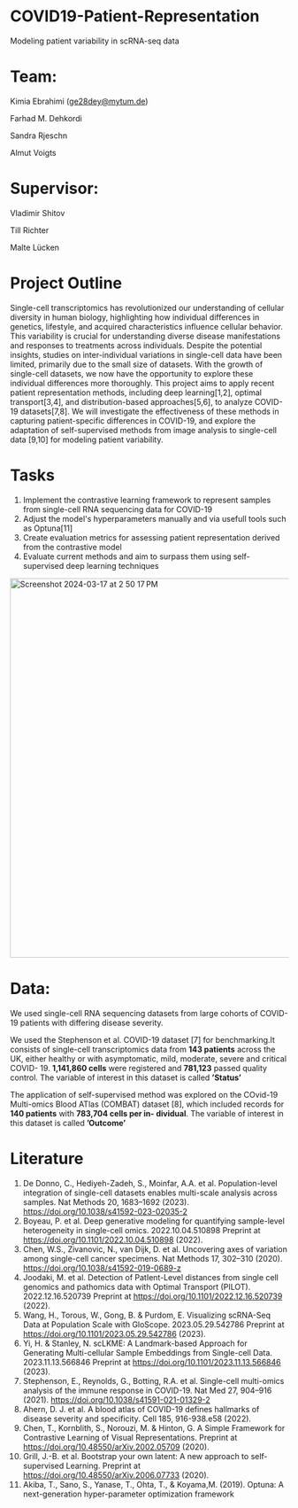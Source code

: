 # COVID19-Patient-Representation
Modeling patient variability in scRNA-seq data

# Team: 
  Kimia Ebrahimi (ge28dey@mytum.de)
  
  Farhad M. Dehkordi
  
  Sandra Rjeschn
  
  Almut Voigts

# Supervisor:
  
  Vladimir Shitov
 
  Till Richter
  
  Malte Lücken

# Project Outline
Single-cell transcriptomics has revolutionized our understanding of cellular diversity in human biology, highlighting how individual differences in genetics, lifestyle, and acquired characteristics influence cellular behavior. This variability is crucial for understanding diverse disease manifestations and responses to treatments across individuals. Despite the potential insights, studies on inter-individual variations in single-cell data have been limited, primarily due to the small size of datasets. With the growth of single-cell datasets, we now have the opportunity to explore these individual differences more thoroughly. This project aims to apply recent patient representation methods, including deep learning[1,2], optimal transport[3,4], and distribution-based approaches[5,6], to analyze COVID-19 datasets[7,8]. We will investigate the effectiveness of these methods in capturing patient-specific differences in COVID-19, and explore the adaptation of self-supervised methods from image analysis to single-cell data [9,10] for modeling patient variability.

# Tasks 
1) Implement the contrastive learning framework to represent samples from single-cell RNA sequencing data for COVID-19
2) Adjust the model's hyperparameters manually and via usefull tools such as Optuna[11]
3) Create evaluation metrics for assessing patient representation derived from the contrastive model
4) Evaluate current methods and aim to surpass them using self-supervised deep learning techniques
   

<img width="685" alt="Screenshot 2024-03-17 at 2 50 17 PM" src="https://github.com/Kimiaebra/COVID19-Patient-Representation/assets/92225508/5a5bb869-e3a6-4373-b3e6-451ff4f1884b">


# Data:
We used single-cell RNA sequencing datasets from large cohorts of COVID-19 patients with differing disease severity.

We used the Stephenson et al. COVID-19 dataset [7] for benchmarking.It consists of single-cell transcriptomics data from **143 patients** across the UK, either healthy or with asymptomatic, mild, moderate, severe and critical COVID- 19. **1,141,860 cells** were registered and **781,123** passed quality control. The variable of interest in this dataset is called **’Status’**

The application of self-supervised method was explored on the COvid-19 Multi-omics Blood ATlas (COMBAT) dataset [8], which included records for **140 patients** with **783,704 cells per in- dividual**. The variable of interest in this dataset is called **’Outcome’**


# Literature
1. De Donno, C., Hediyeh-Zadeh, S., Moinfar, A.A. et al. Population-level integration of single-cell datasets enables multi-scale analysis across samples. Nat Methods 20, 1683–1692 (2023). https://doi.org/10.1038/s41592-023-02035-2
2. Boyeau, P. et al. Deep generative modeling for quantifying sample-level heterogeneity in single-cell omics. 2022.10.04.510898 Preprint at https://doi.org/10.1101/2022.10.04.510898 (2022).
3. Chen, W.S., Zivanovic, N., van Dijk, D. et al. Uncovering axes of variation among single-cell cancer specimens. Nat Methods 17, 302–310 (2020). https://doi.org/10.1038/s41592-019-0689-z
4. Joodaki, M. et al. Detection of PatIent-Level distances from single cell genomics and pathomics data with Optimal Transport (PILOT). 2022.12.16.520739 Preprint at https://doi.org/10.1101/2022.12.16.520739 (2022).
5. Wang, H., Torous, W., Gong, B. & Purdom, E. Visualizing scRNA-Seq Data at Population Scale with GloScope. 2023.05.29.542786 Preprint at https://doi.org/10.1101/2023.05.29.542786 (2023).
6. Yi, H. & Stanley, N. scLKME: A Landmark-based Approach for Generating Multi-cellular Sample Embeddings from Single-cell Data. 2023.11.13.566846 Preprint at https://doi.org/10.1101/2023.11.13.566846 (2023).
7. Stephenson, E., Reynolds, G., Botting, R.A. et al. Single-cell multi-omics analysis of the immune response in COVID-19. Nat Med 27, 904–916 (2021). https://doi.org/10.1038/s41591-021-01329-2 
8. Ahern, D. J. et al. A blood atlas of COVID-19 defines hallmarks of disease severity and specificity. Cell 185, 916-938.e58 (2022).
9. Chen, T., Kornblith, S., Norouzi, M. & Hinton, G. A Simple Framework for Contrastive Learning of Visual Representations. Preprint at https://doi.org/10.48550/arXiv.2002.05709 (2020).
10. Grill, J.-B. et al. Bootstrap your own latent: A new approach to self-supervised Learning. Preprint at https://doi.org/10.48550/arXiv.2006.07733 (2020).
11. Akiba, T., Sano, S., Yanase, T., Ohta, T., & Koyama,M. (2019). Optuna: A next-generation hyper-parameter optimization framework

